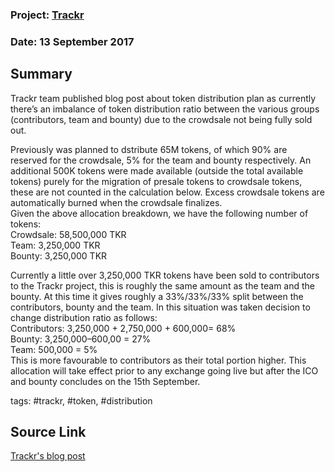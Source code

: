 ### Project: [Trackr](../projects/trackr.md)
### Date: 13 September 2017
## Summary
  
Trackr team published blog post about token distribution plan as currently there’s an imbalance of token distribution ratio between the various groups (contributors, team and bounty) due to the crowdsale not being fully sold out.
  
Previously was planned to dstribute 65M tokens, of which 90% are reserved for the crowdsale, 5% for the team and bounty respectively. An additional 500K tokens were made available (outside the total available tokens) purely for the migration of presale tokens to crowdsale tokens, these are not counted in the calculation below.
Excess crowdsale tokens are automatically burned when the crowdsale finalizes.  
Given the above allocation breakdown, we have the following number of tokens:  
Crowdsale: 58,500,000 TKR  
Team: 3,250,000 TKR  
Bounty: 3,250,000 TKR  

Currently a little over 3,250,000 TKR tokens have been sold to contributors to the Trackr project, this is roughly the same amount as the team and the bounty. At this time it gives roughly a 33%/33%/33% split between the contributors, bounty and the team.
In this situation was taken decision to change distribution ratio as follows:  
Contributors: 3,250,000 + 2,750,000 + 600,000= 68%  
Bounty: 3,250,000–600,00 = 27%  
Team: 500,000 = 5%  
This is more favourable to contributors as their total portion higher. This allocation will take effect prior to any exchange going live but after the ICO and bounty concludes on the 15th September.
  
tags: #trackr, #token, #distribution
## Source Link
[Trackr's blog post](https://keepingstock.net/trackr-token-distribution-plan-8d8c5107f20a)

